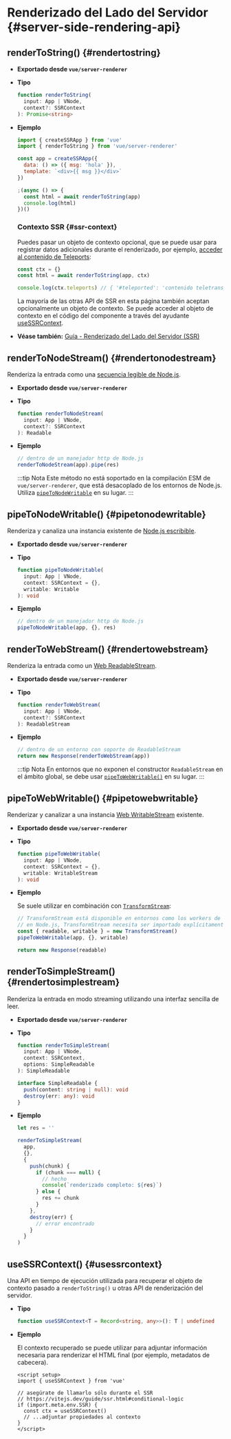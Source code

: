 # Renderizado del Lado del Servidor {#server-side-rendering-api}

## renderToString() {#rendertostring}

- **Exportado desde `vue/server-renderer`**

- **Tipo**

  ```ts
  function renderToString(
    input: App | VNode,
    context?: SSRContext
  ): Promise<string>
  ```

- **Ejemplo**

  ```js
  import { createSSRApp } from 'vue'
  import { renderToString } from 'vue/server-renderer'

  const app = createSSRApp({
    data: () => ({ msg: 'hola' }),
    template: `<div>{{ msg }}</div>`
  })

  ;(async () => {
    const html = await renderToString(app)
    console.log(html)
  })()
  ```

  ### Contexto SSR {#ssr-context}

  Puedes pasar un objeto de contexto opcional, que se puede usar para registrar datos adicionales durante el renderizado, por ejemplo, [acceder al contenido de Teleports](/guide/scaling-up/ssr.html#teleports):

  ```js
  const ctx = {}
  const html = await renderToString(app, ctx)

  console.log(ctx.teleports) // { '#teleported': 'contenido teletransportado' }
  ```

  La mayoría de las otras API de SSR en esta página también aceptan opcionalmente un objeto de contexto. Se puede acceder al objeto de contexto en el código del componente a través del ayudante [useSSRContext](#usessrcontext).

- **Véase también:** [Guía - Renderizado del Lado del Servidor (SSR)](/guide/scaling-up/ssr)

## renderToNodeStream() {#rendertonodestream}

Renderiza la entrada como una [secuencia legible de Node.js](https://nodejs.org/api/stream.html#stream_class_stream_readable).

- **Exportado desde `vue/server-renderer`**

- **Tipo**

  ```ts
  function renderToNodeStream(
    input: App | VNode,
    context?: SSRContext
  ): Readable
  ```

- **Ejemplo**

  ```js
  // dentro de un manejador http de Node.js
  renderToNodeStream(app).pipe(res)
  ```

  :::tip Nota
  Este método no está soportado en la compilación ESM de `vue/server-renderer`, que está desacoplado de los entornos de Node.js. Utiliza [`pipeToNodeWritable`](#pipetonodewritable) en su lugar.
  :::

## pipeToNodeWritable() {#pipetonodewritable}

Renderiza y canaliza una instancia existente de [Node.js escribible](https://nodejs.org/api/stream.html#stream_writable_streams).

- **Exportado desde `vue/server-renderer`**

- **Tipo**

  ```ts
  function pipeToNodeWritable(
    input: App | VNode,
    context: SSRContext = {},
    writable: Writable
  ): void
  ```

- **Ejemplo**

  ```js
  // dentro de un manejador http de Node.js
  pipeToNodeWritable(app, {}, res)
  ```

## renderToWebStream() {#rendertowebstream}

Renderiza la entrada como un [Web ReadableStream](https://developer.mozilla.org/en-US/docs/Web/API/Streams_API).

- **Exportado desde `vue/server-renderer`**

- **Tipo**

  ```ts
  function renderToWebStream(
    input: App | VNode,
    context?: SSRContext
  ): ReadableStream
  ```

- **Ejemplo**

  ```js
  // dentro de un entorno con soporte de ReadableStream
  return new Response(renderToWebStream(app))
  ```

  :::tip Nota
  En entornos que no exponen el constructor `ReadableStream` en el ámbito global, se debe usar [`pipeToWebWritable()`](#pipetowebwritable) en su lugar.
  :::

## pipeToWebWritable() {#pipetowebwritable}

Renderizar y canalizar a una instancia [Web WritableStream](https://developer.mozilla.org/en-US/docs/Web/API/WritableStream) existente.

- **Exportado desde `vue/server-renderer`**

- **Tipo**

  ```ts
  function pipeToWebWritable(
    input: App | VNode,
    context: SSRContext = {},
    writable: WritableStream
  ): void
  ```

- **Ejemplo**

  Se suele utilizar en combinación con [`TransformStream`](https://developer.mozilla.org/en-US/docs/Web/API/TransformStream):

  ```js
  // TransformStream está disponible en entornos como los workers de CloudFlare.
  // en Node.js, TransformStream necesita ser importado explícitamente desde 'stream/web'
  const { readable, writable } = new TransformStream()
  pipeToWebWritable(app, {}, writable)

  return new Response(readable)
  ```

## renderToSimpleStream() {#rendertosimplestream}

Renderiza la entrada en modo streaming utilizando una interfaz sencilla de leer.

- **Exportado desde `vue/server-renderer`**

- **Tipo**

  ```ts
  function renderToSimpleStream(
    input: App | VNode,
    context: SSRContext,
    options: SimpleReadable
  ): SimpleReadable

  interface SimpleReadable {
    push(content: string | null): void
    destroy(err: any): void
  }
  ```

- **Ejemplo**

  ```js
  let res = ''

  renderToSimpleStream(
    app,
    {},
    {
      push(chunk) {
        if (chunk === null) {
          // hecho
          console(`renderizado completo: ${res}`)
        } else {
          res += chunk
        }
      },
      destroy(err) {
        // error encontrado
      }
    }
  )
  ```

## useSSRContext() {#usessrcontext}

Una API en tiempo de ejecución utilizada para recuperar el objeto de contexto pasado a `renderToString()` u otras API de renderización del servidor.

- **Tipo**

  ```ts
  function useSSRContext<T = Record<string, any>>(): T | undefined
  ```

- **Ejemplo**

  El contexto recuperado se puede utilizar para adjuntar información necesaria para renderizar el HTML final (por ejemplo, metadatos de cabecera).

  ```vue
  <script setup>
  import { useSSRContext } from 'vue'

  // asegúrate de llamarlo sólo durante el SSR
  // https://vitejs.dev/guide/ssr.html#conditional-logic
  if (import.meta.env.SSR) {
    const ctx = useSSRContext()
    // ...adjuntar propiedades al contexto
  }
  </script>
  ```
